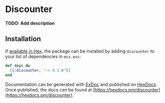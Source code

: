 # Discounter

**TODO: Add description**

## Installation

If [available in Hex](https://hex.pm/docs/publish), the package can be installed
by adding `discounter` to your list of dependencies in `mix.exs`:

```elixir
def deps do
  [{:discounter, "~> 0.1.0"}]
end
```

Documentation can be generated with [ExDoc](https://github.com/elixir-lang/ex_doc)
and published on [HexDocs](https://hexdocs.pm). Once published, the docs can
be found at [https://hexdocs.pm/discounter](https://hexdocs.pm/discounter).

